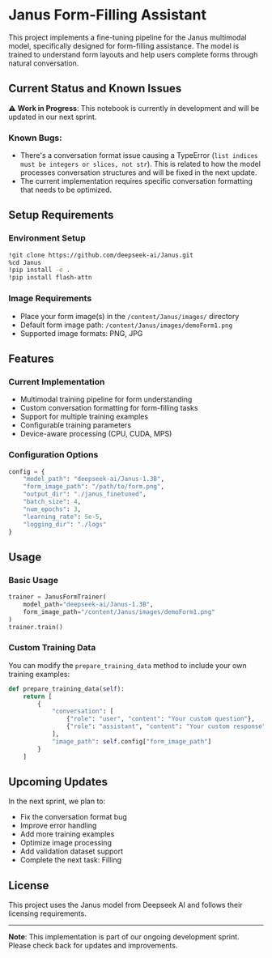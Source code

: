 # Janus Form-Filling Assistant

This project implements a fine-tuning pipeline for the Janus multimodal model, specifically designed for form-filling assistance. The model is trained to understand form layouts and help users complete forms through natural conversation.

## Current Status and Known Issues

⚠️ **Work in Progress**: This notebook is currently in development and will be updated in our next sprint.

### Known Bugs:
- There's a conversation format issue causing a TypeError (`list indices must be integers or slices, not str`). This is related to how the model processes conversation structures and will be fixed in the next update.
- The current implementation requires specific conversation formatting that needs to be optimized.

## Setup Requirements

### Environment Setup
```bash
!git clone https://github.com/deepseek-ai/Janus.git
%cd Janus
!pip install -e .
!pip install flash-attn
```

### Image Requirements
- Place your form image(s) in the `/content/Janus/images/` directory
- Default form image path: `/content/Janus/images/demoForm1.png`
- Supported image formats: PNG, JPG

## Features

### Current Implementation
- Multimodal training pipeline for form understanding
- Custom conversation formatting for form-filling tasks
- Support for multiple training examples
- Configurable training parameters
- Device-aware processing (CPU, CUDA, MPS)

### Configuration Options
```python
config = {
    "model_path": "deepseek-ai/Janus-1.3B",
    "form_image_path": "/path/to/form.png",
    "output_dir": "./janus_finetuned",
    "batch_size": 4,
    "num_epochs": 3,
    "learning_rate": 5e-5,
    "logging_dir": "./logs"
}
```

## Usage

### Basic Usage
```python
trainer = JanusFormTrainer(
    model_path="deepseek-ai/Janus-1.3B",
    form_image_path="/content/Janus/images/demoForm1.png"
)
trainer.train()
```

### Custom Training Data
You can modify the `prepare_training_data` method to include your own training examples:
```python
def prepare_training_data(self):
    return [
        {
            "conversation": [
                {"role": "user", "content": "Your custom question"},
                {"role": "assistant", "content": "Your custom response"}
            ],
            "image_path": self.config["form_image_path"]
        }
    ]
```

## Upcoming Updates

In the next sprint, we plan to:
- Fix the conversation format bug
- Improve error handling
- Add more training examples
- Optimize image processing
- Add validation dataset support
- Complete the next task: Filling

## License

This project uses the Janus model from Deepseek AI and follows their licensing requirements.

---

**Note**: This implementation is part of our ongoing development sprint. Please check back for updates and improvements.
